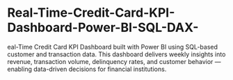 # Real-Time-Credit-Card-KPI-Dashboard-Power-BI-SQL-DAX-
eal-Time Credit Card KPI Dashboard built with Power BI using SQL-based customer and transaction data. This dashboard delivers weekly insights into revenue, transaction volume, delinquency rates, and customer behavior — enabling data-driven decisions for financial institutions.
